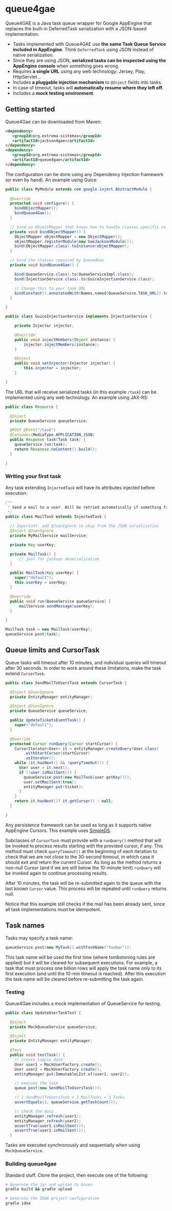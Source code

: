 # queue4gae

Queue4GAE is a Java task queue wrapper for Google AppEngine that replaces the built-in DeferredTask serialization with a JSON-based implementation.

 * Tasks implemented with Queue4GAE use **the same Task Queue Service included in AppEngine**. Think `DeferredTask` using JSON instead of native serialization.
 * Since they are using JSON, **serialized tasks can be inspected using the AppEngine console** when something goes wrong. 
 * Requires **a single URL** using any web technology: Jersey, Play, HttpServlet...
 * Includes **a pluggable injection mechanism** to `@Inject` fields into tasks.
 * In case of timeout, tasks will **automatically resume where they left off**.
 * Includes a **mock testing environment**.

## Getting started

Queue4Gae can be downloaded from Maven:

```XML
<dependency>
   <groupId>org.extrema-sistemas</groupId>
   <artifactId>jackson4gae</artifactId>
</dependency>
<dependency>
   <groupId>org.extrema-sistemas</groupId>
   <artifactId>queue4gae</artifactId>
</dependency>
```

The configuration can be done using any Dependency Injection framework (or even by hand). An example using Guice:


```Java
public class MyModule extends com.google.inject.AbstractModule {
  
  @Override
  protected void configure() {
    bindObjectMapper();
    bindQueue4Gae();
  }

  // bind an ObjectMapper that knows how to handle classes specific to GAE
  private void bindObjectMapper() {
    ObjectMapper objectMapper = new ObjectMapper();
    objectMapper.registerModule(new GaeJacksonModule());
    bind(ObjectMapper.class).toInstance(objectMapper);
  }

  // bind the classes required by Queue4Gae
  private void bindQueue4Gae() {

    bind(QueueService.class).to(QueueServiceImpl.class);
    bind(InjectionService.class).to(GuiceInjectionService.class);

    // Change this to your task URL
    bindConstant().annotatedWith(Names.named(QueueService.TASK_URL)).to("/task");
  }

}
```

```Java
public class GuiceInjectionService implements InjectionService {

    private Injector injector;

    @Override
    public void injectMembers(Object instance) {
        injector.injectMembers(instance);
    }

    @Inject
    public void setInjector(Injector injector) {
        this.injector = injector;
    }

}
```

The URL that will receive serialized tasks (in this example `/task`) can be implemented using any web technology. An example using JAX-RS:

```Java
public class Resource {

  @Inject
  private QueueService queueService;

  @POST @Path("/task")
  @Consumes(MediaType.APPLICATION_JSON)
  public Response task(Task task) {
    queueService.run(task);
    return Response.noContent().build();
  }

}
```

### Writing your first task

Any task extending `InjectedTask` will have its attributes injected before execution:

```Java
/**
 * Send a mail to a user. Will be retried automatically if something fails.
 */
public class MailTask extends InjectedTask {

  // Important: add @JsonIgnore to skip from the JSON serialization
  @Inject @JsonIgnore
  private MyMailService mailService;

  private Key userKey;

  private MailTask() {
      // just for jackson deserialization
  }

  public MailTask(Key userKey) {
    super("default");
    this.userKey = userKey;
  }

  @Override
  public void run(QueueService queueService) {
      mailService.sendMessage(userKey);
  }

}

MailTask task = new MailTask(userKey);
queueService.post(task);
```

## Queue limits and CursorTask

Queue tasks will timeout after 10 minutes, and individual queries will timeout after 30 seconds. In order to work around these limitations, make the task extend `CursorTask`.

```Java
public class SendMailToUsersTask extends CursorTask {

  @Inject @JsonIgnore
  private EntityManager entityManager;

  @Inject @JsonIgnore
  private QueueService queueService;

  public UpdateTicketsEventTask() {
    super("default");
  }

  @Override
  protected Cursor runQuery(Cursor startCursor) {
    CursorIterator<User> it = entityManager.createQuery(User.class)
        .withStartCursor(startCursor)
        .asIterator();
    while (it.hasNext() && !queryTimeOut()) {
      User user = it.next();
      if (!user.isMailSent()) {
        queueService.post(new MailTask(user.getKey())); 
        user.setMailSent(true);
        entityManager.put(ticket);
      }
    }
    return it.hasNext()? it.getCursor() : null;
  }

}

```

Any persistence framework can be used as long as it supports native AppEngine Cursors. This example uses <a href="https://github.com/icoloma/simpleds">SimpleDS</a>. 

Subclasses of `CursorTask` must provide with a `runQuery()` method that will be invoked 
to process results starting with the provided cursor, if any. 
This method must check `queryTimeout()` at the beginning of each iteration to check that we are not close 
to the 30-second timeout, in which case it should exit and return the current Cursor. As long 
as the method returns a non-null Cursor (and if we are still below the 10-minute limit) 
`runQuery` will be invoked again to continue processing results.

After 10 minutes, the task will be re-submitted again to the queue with the last known `Cursor` value. 
This process will be repeated until `runQuery` returns null.

Notice that this example still checks if the mail has been already sent, since all task implementations must be idempotent.

## Task names

Tasks may specify a task name:

```Java
queueService.post(new MyTask().withTaskName("foobar"));
``` 

This task name will be used the first time (where tombstoning rules are applied) but it will be cleared for subsequent executions. For example, a task that must process one billion rows will apply the task name only to its first execution (and until the 10-min timeout is reached). After this execution the task name will be cleared before re-submitting the task again.

### Testing

Queue4Gae includes a mock implementation of QueueService for testing.

```Java
public class UpdateUserTaskTest {

  @Inject
  private MockQueueService queueService;

  @Inject 
  private EntityManager entityManager;

  @Test
  public void testTask() {
    // create sample data
    User user1 = MockUserFactory.create();
    User user2 = MockUserFactory.create();
    entityManager.put(ImmutableLIst.of(user1, user2));

    // execute the task
    queue.post(new SendMailToUsersTask());

    // 1 SendMailToUsersTask + 2 MailTasks = 3 Tasks
    assertEquals(3, queueService.getTaskCount());

    // check the data
    entityManager.refresh(user1);
    entityManager.refresh(user2);
    assertTrue(user1.isMailSent());
    assertTrue(user2.isMailSent());
  }

```

Tasks are executed synchronously and sequentially when using `MockQueueService`.

### Building queue4gae

Standard stuff. Clone the project, then execute one of the following:

```bash
# Generate the jar and upload to maven
gradle build && gradle upload

# Generate the IDEA project configuration
gradle idea
```
